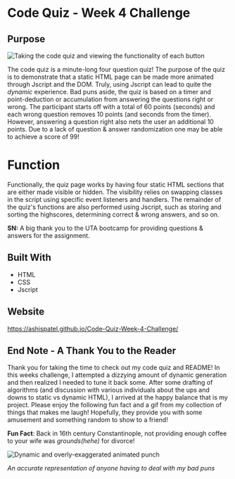 # Code Quiz - Week 4 Challenge

## Purpose 

![Taking the code quiz and viewing the functionality of each button](https://github.com/AshisPatel/Code-Quiz-Week-4-Challenge/blob/main/assets/images/Code-Quiz-Preview.gif)

The code quiz is a minute-long four question quiz! The purpose of the quiz is to demonstrate that a static HTML page can be made more animated through Jscript and the DOM. Truly, using Jscript can lead to quite the *dynamic* experience. Bad puns aside, the quiz is based on a timer and point-deduction or accumulation from answering the questions right or wrong. The participant starts off with a total of 60 points (seconds) and each wrong question removes 10 points (and seconds from the timer). However, answering a question right also nets the user an additional 10 points. Due to a lack of question & answer randomization one may be able to achieve a score of 99! 

# Function 

Functionally, the quiz page works by having four static HTML sections that are either made visible or hidden. The visibility relies on swapping classes in the script using specific event listeners and handlers. The remainder of the quiz's functions are also performed using Jscript, such as storing and sorting the highscores, determining correct & wrong answers, and so on. 

**SN:** A big thank you to the UTA bootcamp for providing questions & answers for the assignment. 

## Built With 

* HTML
* CSS
* Jscript

## Website

https://ashispatel.github.io/Code-Quiz-Week-4-Challenge/

## End Note - A Thank You to the Reader 

Thank you for taking the time to check out my code quiz and README! In this weeks challenge, I attempted a dizzying amount of dynamic generation and then realized I needed to tune it back some. After some drafting of algorithms (and discussion with various individuals about the ups and downs to static vs dynamic HTML), I arrived at the happy balance that is my project. Please enjoy the following fun fact and a gif from my collection of things that makes me laugh! Hopefully, they provide you with some amusement and something random to show to a friend!

**Fun Fact**: Back in 16th century Constantinople, not providing enough coffee to your wife was *grounds(hehe)* for divorce! 

![Dynamic and overly-exaggerated animated punch](https://github.com/AshisPatel/Code-Quiz-Week-4-Challenge/blob/main/assets/images/dynamic-punch.gif)

*An accurate representation of anyone having to deal with my bad puns*